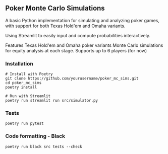 ## Poker Monte Carlo Simulations
A basic Python implementation for simulating and analyzing poker games, with support for both Texas Hold'em and Omaha variants.

Using Streamlit to easily input and compute probabilities interactively.


Features
Texas Hold'em and Omaha poker variants
Monte Carlo simulations for equity analysis at each stage.
Supports up to 6 players (for now)


### Installation

```
# Install with Poetry
git clone https://github.com/yourusername/poker_mc_sims.git
cd poker_mc_sims
poetry install
```

```
# Run with Streamlit
poetry run streamlit run src/simulator.py
```


### Tests

```
poetry run pytest
```

### Code formatting - Black
```
poetry run black src tests --check
```